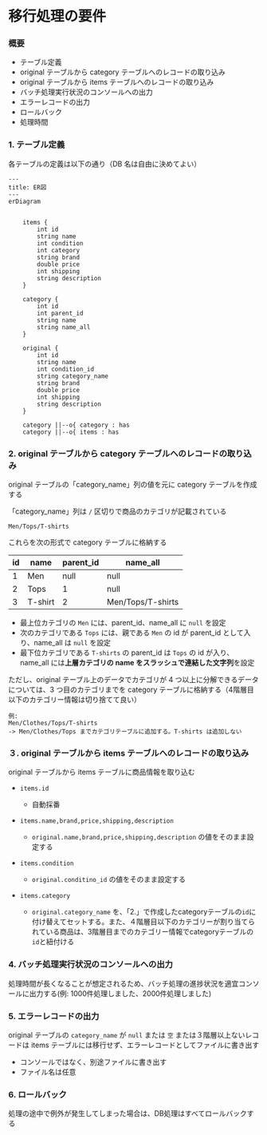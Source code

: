 
# 移行処理の要件

### 概要
- テーブル定義
- original テーブルから category テーブルへのレコードの取り込み
- original テーブルから items テーブルへのレコードの取り込み
- バッチ処理実行状況のコンソールへの出力
- エラーレコードの出力
- ロールバック
- 処理時間

### 1. テーブル定義

各テーブルの定義は以下の通り（DB 名は自由に決めてよい）

```mermaid
---
title: ER図
---
erDiagram


    items {
        int id
        string name
        int condition
        int category
        string brand
        double price
        int shipping
        string description
    }

    category {
        int id
        int parent_id
        string name
        string name_all
    }

    original {
        int id
        string name
        int condition_id
        string category_name
        string brand
        double price
        int shipping
        string description
    }

    category ||--o{ category : has
    category ||--o{ items : has
```

### 2. original テーブルから category テーブルへのレコードの取り込み

original テーブルの「category_name」列の値を元に category テーブルを作成する

「category_name」列は `/` 区切りで商品のカテゴリが記載されている

```plaintext
Men/Tops/T-shirts
```

これらを次の形式で category テーブルに格納する

| id  | name    | parent_id | name_all          |
| --- | ------- | --------- | ----------------- |
| 1   | Men     | null      | null              |
| 2   | Tops    | 1         | null              |
| 3   | T-shirt | 2         | Men/Tops/T-shirts |

- 最上位カテゴリの `Men` には、parent_id、name_all に `null` を設定
- 次のカテゴリである `Tops` には、親である `Men` の id が parent_id として入り、name_all は `null` を設定
- 最下位カテゴリである `T-shirts` の parent_id は `Tops` の id が入り、name_all には**上層カテゴリの name をスラッシュで連結した文字列**を設定

ただし、original テーブル上のデータでカテゴリが 4 つ以上に分解できるデータについては、3 つ目のカテゴリまでを category テーブルに格納する（4階層目以下のカテゴリー情報は切り捨てて良い）

```plaintext
例:
Men/Clothes/Tops/T-shirts
-> Men/Clothes/Tops までカテゴリテーブルに追加する。T-shirts は追加しない
```

### ３. original テーブルから items テーブルへのレコードの取り込み

original テーブルから items テーブルに商品情報を取り込む

- `items.id`
  - 自動採番

- `items.name,brand,price,shipping,description`
  - `original.name,brand,price,shipping,description` の値をそのまま設定する

- `items.condition`
  - `original.conditino_id` の値をそのまま設定する

- `items.category`
  - `original.category_name` を、「2.」で作成したcategoryテーブルの`id`に付け替えてセットする。また、４階層目以下のカテゴリーが割り当てられている商品は、3階層目までのカテゴリー情報でcategoryテーブルの`id`と紐付ける

### 4. バッチ処理実行状況のコンソールへの出力
処理時間が長くなることが想定されるため、バッチ処理の進捗状況を適宜コンソールに出力する(例: 1000件処理しました、2000件処理しました)

### 5. エラーレコードの出力
original テーブルの `category_name` が `null` または `空` または３階層以上ないレコードは items テーブルには移行せず、エラーレコードとしてファイルに書き出す
  - コンソールではなく、別途ファイルに書き出す
  - ファイル名は任意

### 6. ロールバック
処理の途中で例外が発生してしまった場合は、DB処理はすべてロールバックする
